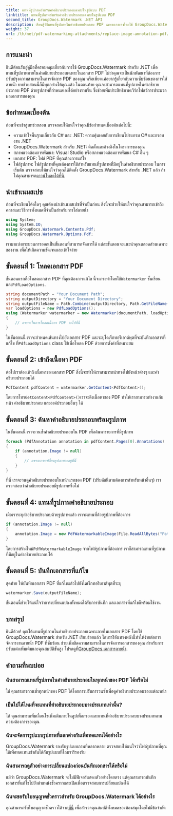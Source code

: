 ```yaml
---
title: แทนที่รูปภาพสำหรับคำอธิบายประกอบเฉพาะในรูปแบบ PDF
linktitle: แทนที่รูปภาพสำหรับคำอธิบายประกอบเฉพาะในรูปแบบ PDF
second_title: GroupDocs.Watermark .NET API
description: เรียนรู้วิธีแทนที่รูปภาพในคำอธิบายประกอบ PDF เฉพาะเจาะจงโดยใช้ GroupDocs.Watermark สำหรับ .NET คู่มือโดยละเอียดนี้ครอบคลุมทุกอย่างตั้งแต่การโหลดเอกสารไปจนถึงการบันทึกการเปลี่ยนแปลง
weight: 37
url: /th/net/pdf-watermarking-attachments/replace-image-annotation-pdf/
---
```

## การแนะนำ
ยินดีต้อนรับสู่คู่มือที่ครอบคลุมเกี่ยวกับการใช้ GroupDocs.Watermark สำหรับ .NET เพื่อแทนที่รูปภาพภายในคำอธิบายประกอบเฉพาะในเอกสาร PDF ไม่ว่าคุณจะเป็นนักพัฒนาที่ต้องการปรับปรุงความสามารถในการจัดการ PDF ของคุณ หรือเพียงแค่อยากรู้เกี่ยวกับความซับซ้อนของการใส่ลายน้ำ บทช่วยสอนนี้ก็มีทุกอย่างให้คุณแล้ว ในตอนท้าย คุณจะสามารถแทนที่รูปภาพในคำอธิบายประกอบ PDF ด้วยรูปภาพที่กำหนดเองได้อย่างราบรื่น ซึ่งช่วยเพิ่มประสิทธิภาพเวิร์กโฟลว์การประมวลผลเอกสารของคุณ
## ข้อกำหนดเบื้องต้น
ก่อนที่จะเข้าสู่บทช่วยสอน ตรวจสอบให้แน่ใจว่าคุณมีข้อกำหนดเบื้องต้นต่อไปนี้:
- ความเข้าใจพื้นฐานเกี่ยวกับ C# และ .NET: ความคุ้นเคยกับการเขียนโปรแกรม C# และกรอบงาน .NET
- GroupDocs.Watermark สำหรับ .NET: ติดตั้งและอ้างอิงในโครงการของคุณ
- สภาพแวดล้อมการพัฒนา: Visual Studio หรือสภาพแวดล้อมการพัฒนา C# อื่น ๆ
- เอกสาร PDF: ไฟล์ PDF ที่คุณต้องการแก้ไข
- ไฟล์รูปภาพ: ไฟล์รูปภาพที่คุณต้องการใช้สำหรับแทนที่รูปภาพที่มีอยู่ในคำอธิบายประกอบ
 ในการเริ่มต้น ตรวจสอบให้แน่ใจว่าคุณได้ติดตั้ง GroupDocs.Watermark สำหรับ .NET แล้ว ถ้าไม่คุณสามารถ[ดาวน์โหลดได้ที่นี่](https://releases.groupdocs.com/Watermark/net/).
## นำเข้าเนมสเปซ
ก่อนที่จะเขียนโค้ดใดๆ คุณต้องนำเข้าเนมสเปซที่จำเป็นก่อน สิ่งนี้จะช่วยให้แน่ใจว่าคุณสามารถเข้าถึงคลาสและวิธีการทั้งหมดที่จำเป็นสำหรับการใส่ลายน้ำ
```csharp
using System;
using System.IO;
using GroupDocs.Watermark.Contents.Pdf;
using GroupDocs.Watermark.Options.Pdf;
```
เรามาแบ่งกระบวนการออกเป็นขั้นตอนที่สามารถจัดการได้ แต่ละขั้นตอนจะแนะนำคุณตลอดส่วนเฉพาะของงาน เพื่อให้เกิดความชัดเจนและเข้าใจง่าย
## ขั้นตอนที่ 1: โหลดเอกสาร PDF
 ขั้นตอนแรกคือโหลดเอกสาร PDF ที่คุณต้องการแก้ไข นี้จะกระทำโดยใช้`Watermarker` ชั้นเรียนและ`PdfLoadOptions`.

```csharp
string documentPath = "Your Document Path";
string outputDirectory = "Your Document Directory";
string outputFileName = Path.Combine(outputDirectory, Path.GetFileName(documentPath));
var loadOptions = new PdfLoadOptions();
using (Watermarker watermarker = new Watermarker(documentPath, loadOptions))
{
    // ตรรกะในการโหลดเนื้อหา PDF จะไปที่นี่
}
```
 ในขั้นตอนนี้ เราจะกำหนดเส้นทางไปยังเอกสาร PDF และระบุไดเร็กทอรีเอาต์พุตที่จะบันทึกเอกสารที่แก้ไข ที่`PdfLoadOptions` class ใช้เพื่อโหลด PDF ด้วยการตั้งค่าที่เหมาะสม
## ขั้นตอนที่ 2: เข้าถึงเนื้อหา PDF
ต่อไปเราต้องเข้าถึงเนื้อหาของเอกสาร PDF สิ่งนี้จะทำให้เราสามารถนำทางไปยังหน้าต่างๆ และคำอธิบายประกอบได้

```csharp
PdfContent pdfContent = watermarker.GetContent<PdfContent>();
```
 โดยการโทร`GetContent<PdfContent>()`เราจะดึงเนื้อหาของ PDF ทำให้เราสามารถทำงานกับหน้า คำอธิบายประกอบ และองค์ประกอบอื่นๆ ได้
## ขั้นตอนที่ 3: ค้นหาคำอธิบายประกอบพร้อมรูปภาพ
ในขั้นตอนนี้ เราจะวนซ้ำคำอธิบายประกอบใน PDF เพื่อค้นหารายการที่มีรูปภาพ

```csharp
foreach (PdfAnnotation annotation in pdfContent.Pages[0].Annotations)
{
    if (annotation.Image != null)
    {
        // ตรรกะการเปลี่ยนรูปภาพจะอยู่ที่นี่
    }
}
```
ที่นี่ เราจะวนดูคำอธิบายประกอบในหน้าแรกของ PDF (ปรับดัชนีตามต้องการสำหรับหน้าอื่นๆ) เราตรวจสอบว่าคำอธิบายประกอบมีรูปภาพหรือไม่
## ขั้นตอนที่ 4: แทนที่รูปภาพคำอธิบายประกอบ
เมื่อเราระบุคำอธิบายประกอบด้วยรูปภาพแล้ว เราจะแทนที่ด้วยรูปภาพที่ต้องการ

```csharp
if (annotation.Image != null)
{
    annotation.Image = new PdfWatermarkableImage(File.ReadAllBytes("Path to Your Image File"));
}
```
 โดยการสร้างใหม่`PdfWatermarkableImage` จากไฟล์รูปภาพที่ต้องการ เราก็สามารถแทนที่รูปภาพที่มีอยู่ในคำอธิบายประกอบได้
## ขั้นตอนที่ 5: บันทึกเอกสารที่แก้ไข
สุดท้าย ให้บันทึกเอกสาร PDF ที่แก้ไขแล้วไปยังไดเร็กทอรีเอาต์พุตที่ระบุ

```csharp
watermarker.Save(outputFileName);
```
ขั้นตอนนี้ช่วยให้แน่ใจว่าการเปลี่ยนแปลงทั้งหมดได้รับการบันทึก และเอกสารที่แก้ไขก็พร้อมใช้งาน
## บทสรุป
ยินดีด้วย! คุณได้แทนที่รูปภาพในคำอธิบายประกอบเฉพาะภายในเอกสาร PDF โดยใช้ GroupDocs.Watermark สำหรับ .NET เรียบร้อยแล้ว ไลบรารีอันทรงพลังนี้ทำให้ง่ายต่อการจัดการงานลายน้ำ PDF ที่ซับซ้อน ช่วยเพิ่มขีดความสามารถในการจัดการเอกสารของคุณ สำหรับการปรับแต่งเพิ่มเติมและคุณสมบัติขั้นสูง โปรดดูที่[GroupDocs.เอกสารลายน้ำ](https://tutorials.groupdocs.com/Watermark/net/).
## คำถามที่พบบ่อย
### ฉันสามารถแทนที่รูปภาพในคำอธิบายประกอบในทุกหน้าของ PDF ได้หรือไม่
ใช่ คุณสามารถวนซ้ำทุกหน้าของ PDF ได้โดยการปรับการวนซ้ำเพื่อดูคำอธิบายประกอบของแต่ละหน้า
### เป็นไปได้ไหมที่จะแทนที่คำอธิบายประกอบบางประเภทเท่านั้น?
ได้ คุณสามารถเพิ่มเงื่อนไขเพิ่มเติมภายในลูปเพื่อกรองและแทนที่คำอธิบายประกอบบางประเภทตามความต้องการของคุณ
### ฉันจะจัดการรูปแบบรูปภาพที่แตกต่างกันเพื่อทดแทนได้อย่างไร
GroupDocs.Watermark รองรับรูปแบบภาพที่หลากหลาย ตรวจสอบให้แน่ใจว่าไฟล์รูปภาพที่คุณใช้เพื่อทดแทนเข้ากันได้กับรูปแบบที่ไลบรารีรองรับ
### ฉันสามารถดูตัวอย่างการเปลี่ยนแปลงก่อนบันทึกเอกสารได้หรือไม่
แม้ว่า GroupDocs.Watermark จะไม่มีฟีเจอร์แสดงตัวอย่างโดยตรง แต่คุณสามารถบันทึกเอกสารที่แก้ไขไปยังตำแหน่งชั่วคราวและเปิดเพื่อตรวจสอบการเปลี่ยนแปลงได้
### ฉันจะขอรับใบอนุญาตชั่วคราวสำหรับ GroupDocs.Watermark ได้อย่างไร
 คุณสามารถรับใบอนุญาตชั่วคราวได้จาก[ที่นี่](https://purchase.groupdocs.com/temporary-license/) เพื่อสำรวจคุณสมบัติทั้งหมดของห้องสมุดโดยไม่มีข้อจำกัด
